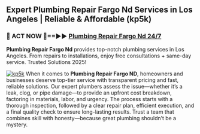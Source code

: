 ## Expert Plumbing Repair Fargo Nd Services in Los Angeles | Reliable & Affordable (kp5k)  

<h3>🚿 ACT NOW 🌟==►► <a href="https://tinyurl.com/2ne6vx2x" rel="nofollow">Plumbing Repair Fargo Nd 24/7</a></h3>

**Plumbing Repair Fargo Nd** provides top-notch plumbing services in Los Angeles. From repairs to installations, enjoy free consultations + same-day service. Trusted Solutions 2025!

[![kp5k](https://i.imgur.com/4PFF4AK.jpeg)](https://tinyurl.com/2ne6vx2x)
When it comes to **Plumbing Repair Fargo ND**, homeowners and businesses deserve top-tier service with transparent pricing and fast, reliable solutions. Our expert plumbers assess the issue—whether it’s a leak, clog, or pipe damage—to provide an upfront cost breakdown, factoring in materials, labor, and urgency. The process starts with a thorough inspection, followed by a clear repair plan, efficient execution, and a final quality check to ensure long-lasting results. Trust a team that combines skill with honesty—because great plumbing shouldn’t be a mystery.